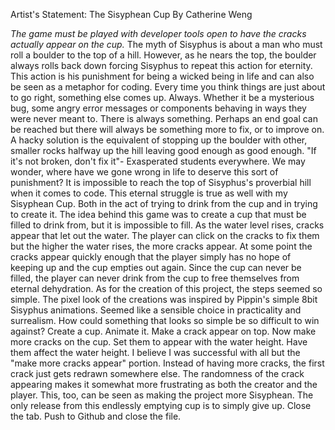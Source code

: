 Artist's Statement: The Sisyphean Cup
By Catherine Weng

*The game must be played with developer tools open to have the cracks actually appear on the cup.*
The myth of Sisyphus is about a man who must roll a boulder to the top of a hill. However, as he nears the top, the boulder always rolls back down forcing Sisyphus to repeat this action for eternity. This action is his punishment for being a wicked being in life and can also be seen as a metaphor for coding.
Every time you think things are just about to go right, something else comes up. Always. Whether it be a mysterious bug, some angry error messages or components behaving in ways they were never meant to. There is always something. Perhaps an end goal can be reached but there will always be something more to fix, or to improve on. A hacky solution is the equivalent of stopping up the boulder with other, smaller rocks halfway up the hill leaving good enough as good enough. "If it's not broken, don't fix it"- Exasperated students everywhere. We may wonder, where have we gone wrong in life to deserve this sort of punishment? It is impossible to reach the top of Sisyphus's proverbial hill when it comes to code.
This eternal struggle is true as well with my Sisyphean Cup. Both in the act of trying to drink from the cup and in trying to create it. The idea behind this game was to create a cup that must be filled to drink from, but it is impossible to fill. As the water level rises, cracks appear that let out the water. The player can click on the cracks to fix them but the higher the water rises, the more cracks appear. At some point the cracks appear quickly enough that the player simply has no hope of keeping up and the cup empties out again. Since the cup can never be filled, the player can never drink from the cup to free themselves from eternal dehydration.
As for the creation of this project, the steps seemed so simple. The pixel look of the creations was inspired by Pippin's simple 8bit Sisyphus animations. Seemed like a sensible choice in practicality and surrealism. How could something that looks so simple be so difficult to win against? Create a cup. Animate it. Make a crack appear on top. Now make more cracks on the cup. Set them to appear with the water height. Have them affect the water height. I believe I was successful with all but the "make more cracks appear" portion. Instead of having more cracks, the first crack just gets redrawn somewhere else. The randomness of the crack appearing makes it somewhat more frustrating as both the creator and the player. This, too, can be seen as making the project more Sisyphean.
The only release from this endlessly emptying cup is to simply give up. Close the tab. Push to Github and close the file.
